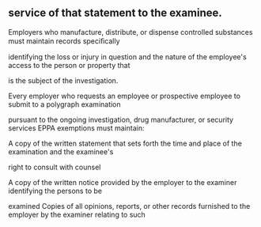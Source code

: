 ## service of that statement to the examinee.

Employers who manufacture, distribute, or dispense controlled substances must maintain records speciﬁcally

identifying the loss or injury in question and the nature of the employee's access to the person or property that

is the subject of the investigation.

Every employer who requests an employee or prospective employee to submit to a polygraph examination

pursuant to the ongoing investigation, drug manufacturer, or security services EPPA exemptions must maintain:

A copy of the written statement that sets forth the time and place of the examination and the examinee's

right to consult with counsel

A copy of the written notice provided by the employer to the examiner identifying the persons to be

examined Copies of all opinions, reports, or other records furnished to the employer by the examiner relating to such